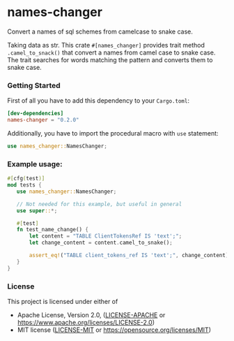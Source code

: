 names-changer
=====
Convert a names of sql schemes from camelcase to snake case.

 Taking data as str.
 This crate `#[names_changer]` provides trait method `.camel_to_snack()` that convert a names from camel case to snake case.
 The trait searches for words matching the pattern and converts them to snake case.

### Getting Started

 First of all you have to add this dependency to your `Cargo.toml`:

 ```toml
 [dev-dependencies]
 names-changer = "0.2.0"
 ```

 Additionally, you have to import the procedural macro with `use` statement:

 ```rust
 use names_changer::NamesChanger;
 ```

### Example usage:

 ```rust
 #[cfg(test)]
mod tests {
    use names_changer::NamesChanger;

    // Not needed for this example, but useful in general
    use super::*;

    #[test]
    fn test_name_change() {
        let content = "TABLE ClientTokensRef IS 'text';";
        let change_content = content.camel_to_snake();

        assert_eq!("TABLE client_tokens_ref IS 'text';", change_content)
    }
}
 ```

### License

This project is licensed under either of

* Apache License, Version 2.0, ([LICENSE-APACHE](LICENSE-APACHE) or
  https://www.apache.org/licenses/LICENSE-2.0)
* MIT license ([LICENSE-MIT](LICENSE-MIT) or
  https://opensource.org/licenses/MIT)